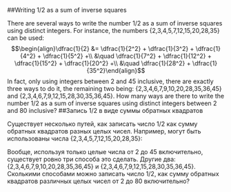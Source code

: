 ##Writing 1/2 as a sum of inverse squares

There are several ways to write the number 1/2 as a sum of inverse squares using distinct integers.
For instance, the numbers {2,3,4,5,7,12,15,20,28,35} can be used:
$$\begin{align}\dfrac{1}{2} &= \dfrac{1}{2^2} + \dfrac{1}{3^2} + \dfrac{1}{4^2} + \dfrac{1}{5^2} +\\
&\quad \dfrac{1}{7^2} + \dfrac{1}{12^2} + \dfrac{1}{15^2} + \dfrac{1}{20^2} +\\
&\quad \dfrac{1}{28^2} + \dfrac{1}{35^2}\end{align}$$
In fact, only using integers between 2 and 45 inclusive, there are exactly three ways to do it, the remaining two being: {2,3,4,6,7,9,10,20,28,35,36,45} and {2,3,4,6,7,9,12,15,28,30,35,36,45}.
How many ways are there to write the number 1/2 as a sum of inverse squares using distinct integers between 2 and 80 inclusive?
##Запись 1/2 в виде суммы обратных квадратов

Существует несколько путей, как записать число 1/2 как сумму обратных квадратов разных целых чисел.
Например, могут быть использованы числа {2,3,4,5,7,12,15,20,28,35}:

Вообще, используя только целые числа от 2 до 45 включительно, существует ровно три способа это сделать. Другие два: {2,3,4,6,7,9,10,20,28,35,36,45} и {2,3,4,6,7,9,12,15,28,30,35,36,45}.
Сколькими способами можно записать число 1/2, как сумму обратных квадратов различных целых чисел от 2 до 80 включительно?
